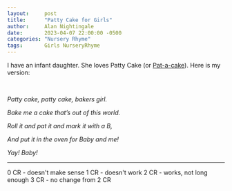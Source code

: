 ```yaml
---
layout:     post
title:      "Patty Cake for Girls"
author:     Alan Nightingale
date:       2023-04-07 22:00:00 -0500
categories: "Nursery Rhyme"
tags:       Girls NurseryRhyme
---
```


I have an infant daughter. She loves Patty Cake (or [Pat-a-cake](https://en.wikipedia.org/wiki/Pat-a-cake,_pat-a-cake,_baker%27s_man)). Here is my version:

<br>

*Patty cake, patty cake, bakers girl.*


*Bake me a cake that’s out of this world.*


*Roll it and pat it and mark it with a B,*


*And put it in the oven for Baby and me!*


*Yay! Baby!*


---


0 CR - doesn't make sense
1 CR - doesn't work
2 CR - works, not long enough
3 CR - no change from 2 CR
